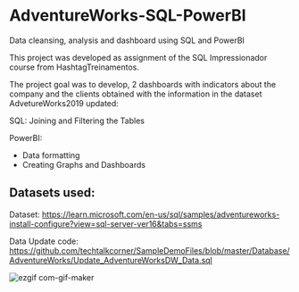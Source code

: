 # AdventureWorks-SQL-PowerBI
Data cleansing, analysis and dashboard using SQL and PowerBI

This project was developed as assignment of the SQL Impressionador course from HashtagTreinamentos.

The project goal was to develop, 2 dashboards with indicators about the company and the clients obtained with the information in the dataset AdvetureWorks2019 updated:

SQL: Joining and Filtering the Tables

PowerBI:
- Data formatting
- Creating Graphs and Dashboards

## Datasets used:

Dataset: https://learn.microsoft.com/en-us/sql/samples/adventureworks-install-configure?view=sql-server-ver16&tabs=ssms

Data Update code: https://github.com/techtalkcorner/SampleDemoFiles/blob/master/Database/AdventureWorks/Update_AdventureWorksDW_Data.sql

![ezgif com-gif-maker](https://user-images.githubusercontent.com/109876962/224489087-0f39d4f4-a032-47c9-86e6-2e3edc599c32.gif)

